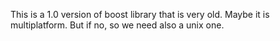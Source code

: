 This is a 1.0 version of boost library that is very old. Maybe it is multiplatform. But if no, so we need also a unix one.